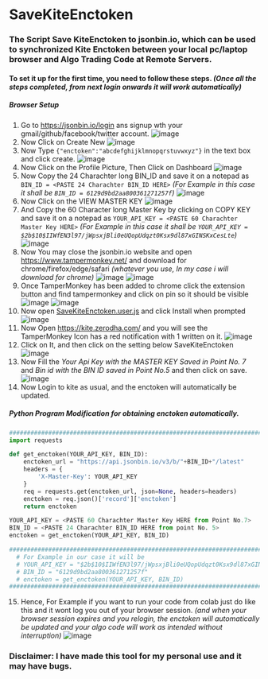# SaveKiteEnctoken
### The Script Save KiteEnctoken to jsonbin.io, which can be used to synchronized Kite Enctoken between your local pc/laptop browser and Algo Trading Code at Remote Servers.

#### To set it up for the first time, you need to follow these steps. _(Once all the steps completed, from next login onwards it will work automatically)_
##### Browser Setup
1. Go to https://jsonbin.io/login ans signup wth your gmail/github/facebook/twitter account.
![image](https://user-images.githubusercontent.com/68828793/131208460-3f285490-3bbd-499e-bd7b-2f1f61ff6fed.png)
2. Now Click on Create New
![image](https://user-images.githubusercontent.com/68828793/131208856-97fa70f2-77ca-4cc7-ad87-a1d5d956a431.png)
3. Now Type ```{"enctoken":"abcdefghijklmnopqrstuvwxyz"}``` in the text box and click create.
![image](https://user-images.githubusercontent.com/68828793/131209433-63099f13-f5e4-42d1-9c74-4047da515742.png)
4. Now Click on the Profile Picture, Then Click on Dashboard
![image](https://user-images.githubusercontent.com/68828793/131209203-6aa0441d-c19b-4ec3-961b-39eeac656af1.png)
5. Now Copy the 24 Charachter long BIN_ID and save it on a notepad as ```BIN_ID = <PASTE 24 Charachter BIN_ID HERE>``` _(For Example in this case it shall be ```BIN_ID = 6129d9bd2aa800361271257f```)_
![image](https://user-images.githubusercontent.com/68828793/131209297-a7b875f8-2ec2-42da-9044-6a054aead814.png)
6. Now Click on the VIEW MASTER KEY
![image](https://user-images.githubusercontent.com/68828793/131209475-51ddefbc-a2f1-4a2a-9919-06fd7aa334c3.png)
7. And Copy the 60 Character long Master Key by clicking on COPY KEY and save it on a notepad as ```YOUR_API_KEY = <PASTE 60 Charachter Master Key HERE>``` _(For Example in this case it shall be ```YOUR_API_KEY = $2b$10$IIWfEN3l97/jWpsxjBli0eUQopUdqzt0Ksx9dl87xGINSKxCesLte```)_
![image](https://user-images.githubusercontent.com/68828793/131209510-d3c0858d-012f-4e4c-a506-b2e08152f12b.png)
8. Now You may close the jsonbin.io website and open https://www.tampermonkey.net/ and download for chrome/firefox/edge/safari _(whatever you use, In my case i will download for chrome)_ 
![image](https://user-images.githubusercontent.com/68828793/131209723-aa3063df-e071-44c6-be08-a0d3ea66c714.png)
![image](https://user-images.githubusercontent.com/68828793/131209778-e7055f23-665d-408b-ae10-c79dee6de27f.png)
9. Once TamperMonkey has been added to chrome click the extension button and find tampermonkey and click on pin so it should be visible
![image](https://user-images.githubusercontent.com/68828793/131209818-aba5dfba-7834-4a73-9d0e-a6bbc4b99545.png) ![image](https://user-images.githubusercontent.com/68828793/131209825-57738444-0078-4de9-a39e-d6f73fe4c76a.png)
10. Now open [SaveKiteEnctoken.user.js](https://github.com/TechfaneTechnologies/SaveKiteEnctoken/raw/main/SaveKiteEnctoken.user.js) and click Install when prompted
![image](https://user-images.githubusercontent.com/68828793/131209914-bdd5aadb-e4bb-4df5-a9cb-28f8c323b6e1.png)
11. Now Open https://kite.zerodha.com/ and you will see the TamperMonkey Icon has a red notification with 1 written on it.
![image](https://user-images.githubusercontent.com/68828793/131209959-6bba69d4-50e0-47a6-a571-83d597a21455.png)
12. Click on It, and then click on the setting below SaveKiteEnctoken
![image](https://user-images.githubusercontent.com/68828793/131209986-8f2f206c-d700-40b3-9ebc-d0eadf755da4.png)
13. Now Fill the _Your Api Key with the MASTER KEY Saved in Point No. 7_ and _Bin id with the BIN ID saved in Point No.5_ and then click on save.
![image](https://user-images.githubusercontent.com/68828793/131210054-9ffa6bf8-90f2-489a-972a-fbc14418d981.png)
14. Now Login to kite as usual, and the enctoken will automatically be updated.

##### Python Program Modification for obtaining enctoken automatically.
```python
###############################################################################
import requests

def get_enctoken(YOUR_API_KEY, BIN_ID):
    enctoken_url = "https://api.jsonbin.io/v3/b/"+BIN_ID+"/latest"
    headers = {
        'X-Master-Key': YOUR_API_KEY
    }
    req = requests.get(enctoken_url, json=None, headers=headers)
    enctoken = req.json()['record']['enctoken']
    return enctoken

YOUR_API_KEY = <PASTE 60 Charachter Master Key HERE from Point No.7>
BIN_ID = <PASTE 24 Charachter BIN_ID HERE from point No. 5>
enctoken = get_enctoken(YOUR_API_KEY, BIN_ID)

#################################################################################
  # For Example in our case it will be
  # YOUR_API_KEY = "$2b$10$IIWfEN3l97/jWpsxjBli0eUQopUdqzt0Ksx9dl87xGINSKxCesLte"
  # BIN_ID = "6129d9bd2aa800361271257f"
  # enctoken = get_enctoken(YOUR_API_KEY, BIN_ID)
#################################################################################
```

15. Hence, For Example if you want to run your code from colab just do like this and it wont log you out of your browser session. _(and when your browser session expires and you relogin, the enctoken will automatically be updated and your algo code will work as intended without interruption)_
![image](https://user-images.githubusercontent.com/68828793/131210387-51e52d8f-784d-4909-8c25-843953f54ab4.png)

### Disclaimer: I have made this tool for my personal use and it may have bugs.
